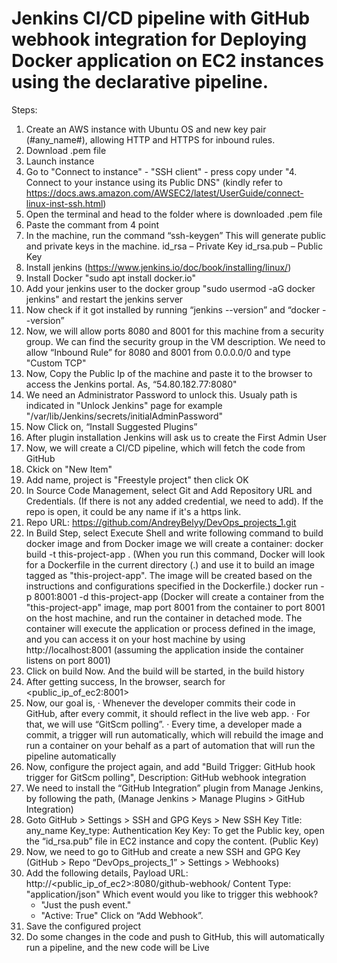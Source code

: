 # Jenkins CI/CD pipeline with GitHub webhook integration for Deploying Docker application on EC2 instances using the declarative pipeline.
Steps:
1. Create an AWS instance with Ubuntu OS and new key pair (#any_name#), allowing HTTP and HTTPS for inbound rules.
2. Download .pem file
3. Launch instance
4. Go to "Connect to instance" - "SSH client" -  press copy under "4. Connect to your instance using its Public DNS" (kindly refer to https://docs.aws.amazon.com/AWSEC2/latest/UserGuide/connect-linux-inst-ssh.html)
5. Open the terminal and head to the folder where is downloaded .pem file
6. Paste the commant from 4 point
7. In the machine, run the command
“ssh-keygen”
This will generate public and private keys in the machine.
id_rsa – Private Key
id_rsa.pub – Public Key
8. Install jenkins (https://www.jenkins.io/doc/book/installing/linux/)
9. Install Docker "sudo apt install docker.io"
10. Add your jenkins user to the docker group "sudo usermod -aG docker jenkins" and restart the jenkins server
11. Now check if it got installed by running “jenkins --version” and “docker --version”
12. Now, we will allow ports 8080 and 8001 for this machine from a security group. We can find the security group in the VM description. We need to allow “Inbound Rule” for 8080 and 8001 from 0.0.0.0/0 and type "Custom TCP"
13. Now, Copy the Public Ip of the machine and paste it to the browser to access the Jenkins portal. As,
“54.80.182.77:8080"
14. We need an Administrator Password to unlock this. Usualy path is indicated in "Unlock Jenkins" page for example "/var/lib/Jenkins/secrets/initialAdminPassword"
15. Now Click on, “Install Suggested Plugins”
16. After plugin installation Jenkins will ask us to create the First Admin User
17. Now, we will create a CI/CD pipeline, which will fetch the code from GitHub
18. Ckick on "New Item"
19. Add name, project is "Freestyle project" then click OK
20. In Source Code Management, select Git and Add Repository URL and Credentials. (If there is not any added credential, we need to add). If the repo is open, it could be any name if it's a https link.
21. Repo URL: https://github.com/AndreyBelyy/DevOps_projects_1.git
22. In Build Step, select Execute Shell and write following command to build docker image and from Docker image we will create a container:
  docker build -t this-project-app . (When you run this command, Docker will look for a Dockerfile in the current directory (.) and use it to build an image tagged as "this-project-app". The image will be created based on the instructions and configurations specified in the Dockerfile.)
  docker run -p 8001:8001 -d this-project-app  (Docker will create a container from the "this-project-app" image, map port 8001 from the container to port 8001 on the host machine, and run the container in detached mode. The container will execute the application or process defined in the image, and you can access it on your host machine by using http://localhost:8001 (assuming the application inside the container listens on port 8001)
23. Click on build Now. And the build will be started, in the build history
24. After getting success, In the browser, search for <public_ip_of_ec2:8001>
25. Now, our goal is,
·       Whenever the developer commits their code in GitHub, after every commit, it should reflect in the live web app.
·       For that, we will use “GitScm polling”.
·       Every time, a developer made a commit, a trigger will run automatically, which will rebuild the image and run a container on your behalf as a part of automation that will run the pipeline automatically
26. Now, configure the project again, and add "Build Trigger: GitHub hook trigger for GitScm polling", Description: GitHub webhook integration
27. We need to install the “GitHub Integration” plugin from Manage Jenkins, by following the path, (Manage Jenkins > Manage Plugins > GitHub Integration)
28. Goto GitHub > Settings > SSH and GPG Keys > New SSH Key
    Title: any_name
    Key_type: Authentication Key
    Key: To get the Public key, open the “id_rsa.pub” file in EC2 instance and copy the content. (Public Key)
29. Now, we need to go to GitHub and create a new SSH and GPG Key (GitHub > Repo “DevOps_projects_1” > Settings > Webhooks)
30. Add the following details,
    Payload URL: http://<public_ip_of_ec2>:8080/github-webhook/
    Content Type: "application/json"
    Which event would you like to trigger this webhook?
     - "Just the push event."
     - "Active: True"
    Click on “Add Webhook”.
31. Save the configured project
32. Do some changes in the code and push to GitHub, this will automatically run a pipeline, and the new code will be Live
    


   
